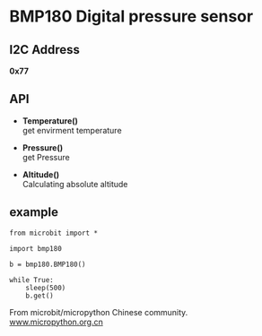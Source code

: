 # BMP180 Digital pressure sensor

## I2C Address

**0x77**

## API

* **Temperature()**  
get envirment temperature 

* **Pressure()**  
get Pressure

* **Altitude()**  
Calculating absolute altitude


## example


```
from microbit import *

import bmp180

b = bmp180.BMP180()

while True:
    sleep(500)
    b.get()

```

From microbit/micropython Chinese community.  
www.micropython.org.cn
